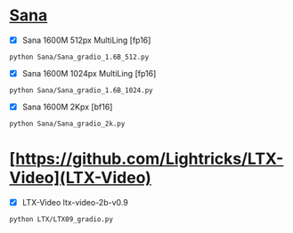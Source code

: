 # [Sana](https://github.com/NVlabs/Sana)


- [x] Sana 1600M 512px MultiLing [fp16]

```
python Sana/Sana_gradio_1.6B_512.py
```

- [x] Sana 1600M 1024px MultiLing [fp16]

```
python Sana/Sana_gradio_1.6B_1024.py
```

- [x] Sana 1600M 2Kpx [bf16]

```
python Sana/Sana_gradio_2k.py
```

# [https://github.com/Lightricks/LTX-Video](LTX-Video)

- [x] LTX-Video ltx-video-2b-v0.9

```
python LTX/LTX09_gradio.py
```